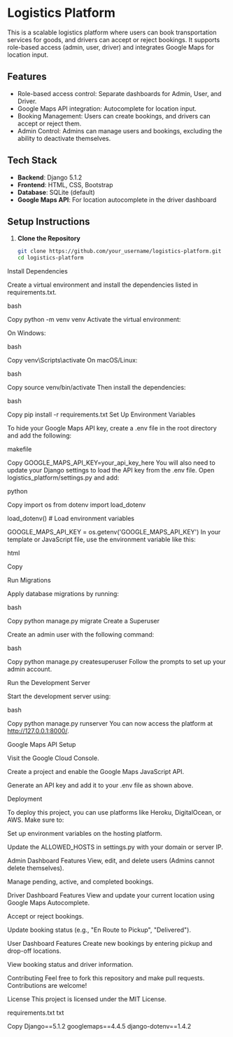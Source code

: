# Logistics Platform

This is a scalable logistics platform where users can book transportation services for goods, and drivers can accept or reject bookings. It supports role-based access (admin, user, driver) and integrates Google Maps for location input.

## Features

- Role-based access control: Separate dashboards for Admin, User, and Driver.
- Google Maps API integration: Autocomplete for location input.
- Booking Management: Users can create bookings, and drivers can accept or reject them.
- Admin Control: Admins can manage users and bookings, excluding the ability to deactivate themselves.

## Tech Stack

- **Backend**: Django 5.1.2
- **Frontend**: HTML, CSS, Bootstrap
- **Database**: SQLite (default)
- **Google Maps API**: For location autocomplete in the driver dashboard

## Setup Instructions

1. **Clone the Repository**

   ```bash
   git clone https://github.com/your_username/logistics-platform.git
   cd logistics-platform
Install Dependencies

Create a virtual environment and install the dependencies listed in requirements.txt.

bash

Copy
python -m venv venv
Activate the virtual environment:

On Windows:

bash

Copy
venv\Scripts\activate
On macOS/Linux:

bash

Copy
source venv/bin/activate
Then install the dependencies:

bash

Copy
pip install -r requirements.txt
Set Up Environment Variables

To hide your Google Maps API key, create a .env file in the root directory and add the following:

makefile

Copy
GOOGLE_MAPS_API_KEY=your_api_key_here
You will also need to update your Django settings to load the API key from the .env file. Open logistics_platform/settings.py and add:

python

Copy
import os
from dotenv import load_dotenv

load_dotenv()  # Load environment variables

GOOGLE_MAPS_API_KEY = os.getenv('GOOGLE_MAPS_API_KEY')
In your template or JavaScript file, use the environment variable like this:

html

Copy
<script src="https://maps.googleapis.com/maps/api/js?key={{ GOOGLE_MAPS_API_KEY }}&libraries=places"></script>
Run Migrations

Apply database migrations by running:

bash

Copy
python manage.py migrate
Create a Superuser

Create an admin user with the following command:

bash

Copy
python manage.py createsuperuser
Follow the prompts to set up your admin account.

Run the Development Server

Start the development server using:

bash

Copy
python manage.py runserver
You can now access the platform at http://127.0.0.1:8000/.

Google Maps API Setup

Visit the Google Cloud Console.

Create a project and enable the Google Maps JavaScript API.

Generate an API key and add it to your .env file as shown above.

Deployment

To deploy this project, you can use platforms like Heroku, DigitalOcean, or AWS. Make sure to:

Set up environment variables on the hosting platform.

Update the ALLOWED_HOSTS in settings.py with your domain or server IP.

Admin Dashboard Features
View, edit, and delete users (Admins cannot delete themselves).

Manage pending, active, and completed bookings.

Driver Dashboard Features
View and update your current location using Google Maps Autocomplete.

Accept or reject bookings.

Update booking status (e.g., "En Route to Pickup", "Delivered").

User Dashboard Features
Create new bookings by entering pickup and drop-off locations.

View booking status and driver information.

Contributing
Feel free to fork this repository and make pull requests. Contributions are welcome!

License
This project is licensed under the MIT License.

requirements.txt
txt

Copy
Django==5.1.2
googlemaps==4.4.5
django-dotenv==1.4.2
